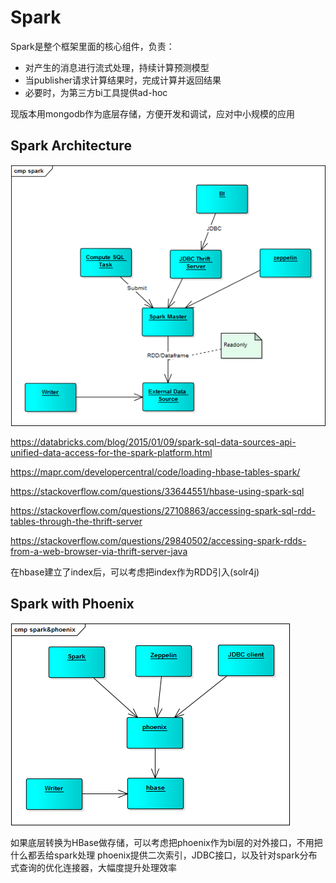 
# Spark

Spark是整个框架里面的核心组件，负责：
- 对产生的消息进行流式处理，持续计算预测模型
- 当publisher请求计算结果时，完成计算并返回结果
- 必要时，为第三方bi工具提供ad-hoc

现版本用mongodb作为底层存储，方便开发和调试，应对中小规模的应用

## Spark Architecture

![](spark.png)

https://databricks.com/blog/2015/01/09/spark-sql-data-sources-api-unified-data-access-for-the-spark-platform.html

https://mapr.com/developercentral/code/loading-hbase-tables-spark/

https://stackoverflow.com/questions/33644551/hbase-using-spark-sql

https://stackoverflow.com/questions/27108863/accessing-spark-sql-rdd-tables-through-the-thrift-server

https://stackoverflow.com/questions/29840502/accessing-spark-rdds-from-a-web-browser-via-thrift-server-java

在hbase建立了index后，可以考虑把index作为RDD引入(solr4j)

## Spark with Phoenix

![](spark_phoenix.png)

如果底层转换为HBase做存储，可以考虑把phoenix作为bi层的对外接口，不用把什么都丢给spark处理
phoenix提供二次索引，JDBC接口，以及针对spark分布式查询的优化连接器，大幅度提升处理效率
